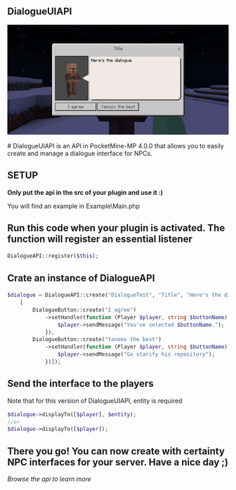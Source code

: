 ## DialogueUIAPI
<p align="center">
  <img src="presentation.jpg" alt="presentation" height="250" /> <br>
</p>
# DialogueUIAPI is an API in PocketMine-MP 4.0.0 that allows you to easily create and manage a dialogue interface for NPCs.

## SETUP
**Only put the api in the src of your plugin and use it :)**

You will find an example in Example\Main.php

## Run this code when your plugin is activated. The function will register an essential listener
```php
DialogueAPI::register($this);
```

## Crate an instance of DialogueAPI
```php
$dialogue = DialogueAPI::create("DialogueTest", "Title", "Here's the dialogue",
    [
        DialogueButton::create("I agree")
            ->setHandler(function (Player $player, string $buttonName): void {
                $player->sendMessage("You've selected $buttonName.");
            }), 
        DialogueButton::create("Yanoox the best")
            ->setHandler(function (Player $player, string $buttonName): void {
                $player->sendMessage("Go starify his repository");
            })]);
```

## Send the interface to the players
Note that for this version of DialogueUIAPI, entity is required

```php
$dialogue->displayTo([$player], $entity);
//or
$dialogue->displayTo([$player]);
```

## There you go! You can now create with certainty NPC interfaces for your server. Have a nice day ;)
*Browse the api to learn more*